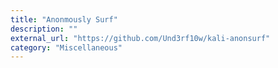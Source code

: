 ```yaml
---
title: "Anonmously Surf"
description: ""
external_url: "https://github.com/Und3rf10w/kali-anonsurf"
category: "Miscellaneous"
---
```

